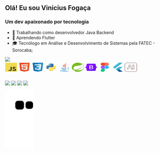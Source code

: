 ## Olá! Eu sou Vinicius Fogaça
### Um dev apaixonado por tecnologia 

- 🔭 Trabalhando como desenvolvedor Java Backend
- 🌱 Aprendendo Flutter
- 🎓 Tecnólogo em Análise e Desenvolvimento de Sistemas pela FATEC - Sorocaba;

<div>
  <a href="https://www.linkedin.com/in/vinicius-f-fogaca">
  <img height="180em" src="https://github-readme-stats.vercel.app/api/top-langs/?username=vinifoga&layout=compact&langs_count=16&theme=dracula"/></a>
</div>

<div>
  <img align="center" alt="Vini-Js" height="30" width="40" src="https://github.com/devicons/devicon/blob/master/icons/javascript/javascript-original.svg">
  <img align="center" alt="Vini-HTML" height="30" width="40" src="https://github.com/devicons/devicon/blob/master/icons/html5/html5-original.svg">
  <img align="center" alt="Vini-CSS" height="30" width="40" src="https://github.com/devicons/devicon/blob/master/icons/css3/css3-original.svg">
  <img align="center" alt="vini-Python" height="30" width="40" src="https://github.com/devicons/devicon/blob/master/icons/python/python-original.svg">
  <img align="center" alt="vini-Java" height="30" width="40" src="https://github.com/devicons/devicon/blob/master/icons/java/java-original.svg">
  <img align="center" alt="vini-Spring" height="30" width="40" src="https://github.com/devicons/devicon/blob/master/icons/spring/spring-original.svg">  
  <img align="center" alt="vini-Bootstrap" height="30" width="40" src="https://github.com/devicons/devicon/blob/master/icons/bootstrap/bootstrap-original.svg">  
  <img align="center" alt="vini-Figma" height="30" width="40" src="https://github.com/devicons/devicon/blob/master/icons/figma/figma-original.svg">  
  <img align="center" alt="vini-Flutter" height="30" width="40" src="https://github.com/devicons/devicon/blob/master/icons/flutter/flutter-original.svg">  
  <img align="center" alt="vini-Illustrator" height="30" width="40" src="https://github.com/devicons/devicon/blob/master/icons/illustrator/illustrator-line.svg">  
</div>
  
  ##
  
<div>
  <a href="mailto:viniciusfernandes38@gmail.com" target="_blank"><img src="https://img.shields.io/badge/Gmail-D14836?style=for-the-badge&logo=gmail&logoColor=white" target="_blank"></a>
    <a href="https://www.linkedin.com/in/vinicius-f-fogaca" target="_blank"><img src="https://img.shields.io/badge/LinkedIn-0077B5?style=for-the-badge&logo=linkedin&logoColor=white" target="_blank"></a>
  <a href="https://medium.com/@fogadev" target="_blank"><img src="https://img.shields.io/badge/Medium-12100E?style=for-the-badge&logo=medium&logoColor=white" target="_blank"></a>
   <a href="https://dev.to/vinifoga" target="_blank"><img src="https://img.shields.io/badge/dev.to-0A0A0A?style=for-the-badge&logo=dev.to&logoColor=white" target="_blank"></a> 

  ![Snake animation](https://github.com/vinifoga/vinifoga/blob/output/github-contribution-grid-snake.svg)
  
</div>
